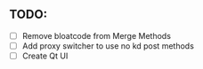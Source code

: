 ## TODO:
- [ ] Remove bloatcode from Merge Methods
- [ ] Add proxy switcher to use no kd post methods
- [ ] Create Qt UI
